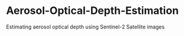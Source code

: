 # Aerosol-Optical-Depth-Estimation
Estimating aerosol optical depth using Sentinel-2 Satellite images
